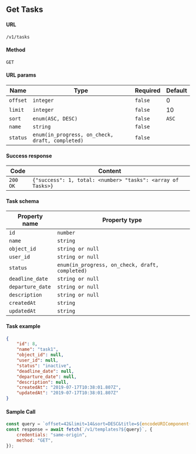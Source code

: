## Get Tasks

#### URL

`/v1/tasks`

#### Method

`GET`

#### URL params

| Name     | Type                                            | Required | Default |
| -------- | ----------------------------------------------- | -------- | ------- |
| `offset` | `integer`                                       | `false`  | 0       |
| `limit`  | `integer`                                       | `false`  | 10      |
| `sort`   | `enum(ASC, DESC)`                               | `false`  | `ASC`   |
| `name`   | `string`                                        | `false`  |         |
| `status` | `enum(in_progress, on_check, draft, completed)` | `false`  |         |

#### Success response

| Code     | Content                                                     |
| -------- | ----------------------------------------------------------- |
| `200 OK` | `{"success": 1, total: <number> "tasks": <array of Tasks>}` |

#### Task schema

| Property name    | Property type                                   |
| ---------------- | ----------------------------------------------- |
| `id`             | `number`                                        |
| `name`           | `string`                                        |
| `object_id`      | `string or null`                                |
| `user_id`        | `string or null`                                |
| `status`         | `enum(in_progress, on_check, draft, completed)` |
| `deadline_date`  | `string or null`                                |
| `departure_date` | `string or null`                                |
| `description`    | `string or null`                                |
| `createdAt`      | `string`                                        |
| `updatedAt`      | `string`                                        |

#### Task example

```json
{
    "id": 8,
    "name": "task1",
    "object_id": null,
    "user_id": null,
    "status": "inactive",
    "deadline_date": null,
    "departure_date": null,
    "description": null,
    "createdAt": "2019-07-17T10:38:01.807Z",
    "updatedAt": "2019-07-17T10:38:01.807Z"
}
```

#### Sample Call

```javascript
const query = `offset=42&limit=14&sort=DESC&title=${encodeURIComponent("Ведомость работ")}`;
const response = await fetch(`/v1/templates?${query}`, {
    credentials: "same-origin",
    method: "GET",
});
```
